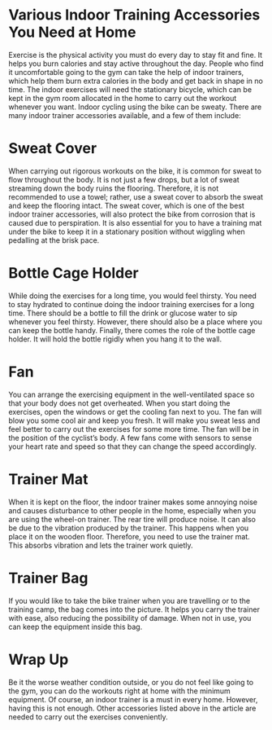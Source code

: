 # Various Indoor Training Accessories You Need at Home
Exercise is the physical activity you must do every day to stay fit and fine. It helps you burn calories and stay active throughout the day. People who find it uncomfortable going to the gym can take the help of indoor trainers, which help them burn extra calories in the body and get back in shape in no time. The indoor exercises will need the stationary bicycle, which can be kept in the gym room allocated in the home to carry out the workout whenever you want. Indoor cycling using the bike can be sweaty. There are many indoor trainer accessories available, and a few of them include:

# Sweat Cover
When carrying out rigorous workouts on the bike, it is common for sweat to flow throughout the body. It is not just a few drops, but a lot of sweat streaming down the body ruins the flooring. Therefore, it is not recommended to use a towel; rather, use a sweat cover to absorb the sweat and keep the flooring intact. The sweat cover, which is one of the best indoor trainer accessories, will also protect the bike from corrosion that is caused due to perspiration. It is also essential for you to have a training mat under the bike to keep it in a stationary position without wiggling when pedalling at the brisk pace. 

# Bottle Cage Holder
While doing the exercises for a long time, you would feel thirsty. You need to stay hydrated to continue doing the indoor training exercises for a long time. There should be a bottle to fill the drink or glucose water to sip whenever you feel thirsty. However, there should also be a place where you can keep the bottle handy. Finally, there comes the role of the bottle cage holder. It will hold the bottle rigidly when you hang it to the wall.

# Fan
You can arrange the exercising equipment in the well-ventilated space so that your body does not get overheated. When you start doing the exercises, open the windows or get the cooling fan next to you. The fan will blow you some cool air and keep you fresh. It will make you sweat less and feel better to carry out the exercises for some more time. The fan will be in the position of the cyclist’s body. A few fans come with sensors to sense your heart rate and speed so that they can change the speed accordingly. 

# Trainer Mat
When it is kept on the floor, the indoor trainer makes some annoying noise and causes disturbance to other people in the home, especially when you are using the wheel-on trainer. The rear tire will produce noise. It can also be due to the vibration produced by the trainer. This happens when you place it on the wooden floor. Therefore, you need to use the trainer mat. This absorbs vibration and lets the trainer work quietly. 

# Trainer Bag
If you would like to take the bike trainer when you are travelling or to the training camp, the bag comes into the picture. It helps you carry the trainer with ease, also reducing the possibility of damage. When not in use, you can keep the equipment inside this bag. 

# Wrap Up
Be it the worse weather condition outside, or you do not feel like going to the gym, you can do the workouts right at home with the minimum equipment. Of course, an indoor trainer is a must in every home. However, having this is not enough. Other accessories listed above in the article are needed to carry out the exercises conveniently.
